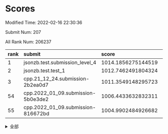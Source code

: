 # Scores

Modified Time: 2022-02-16 22:30:36

Submit Num: 207

All Rank Num: 206237

| rank |               submit               |       score        |       sigma        | pk_num |
| :--- | :--------------------------------- | :----------------- | :----------------- | :----- |
| 1    | jsonzb.test.submission_level_4     | 1014.1856275144519 | 0.8303308628818608 | 3985   |
| 2    | jsonzb.test.test_1                 | 1012.7462491804324 | 0.8270773548713585 | 3990   |
| 3    | cpp.21_12_24.submission-2b2ea0d7   | 1011.3549148295723 | 0.769752727329105  | 3986   |
| 54   | cpp.2022_01_09.submission-5b0e3de2 | 1006.4433632832311 | 0.7456067842018218 | 3988   |
| 55   | cpp.2022_01_09.submission-816672bd | 1004.9902484926682 | 0.7138959740560122 | 3981   |


<details>
<summary>全部</summary>

| rank |                 submit                 |       score        |       sigma        | pk_num |
| :--- | :------------------------------------- | :----------------- | :----------------- | :----- |
| 1    | jsonzb.test.submission_level_4         | 1014.1856275144519 | 0.8303308628818608 | 3985   |
| 2    | jsonzb.test.test_1                     | 1012.7462491804324 | 0.8270773548713585 | 3990   |
| 3    | cpp.21_12_24.submission-2b2ea0d7       | 1011.3549148295723 | 0.769752727329105  | 3986   |
| 4    | gobigger.level_3.submission_level_3_16 | 1011.2379504289693 | 0.7697887331917209 | 3984   |
| 5    | gobigger.level_3.submission_level_3_20 | 1011.1383732282256 | 0.7616316377336375 | 3987   |
| 6    | gobigger.level_3.submission_level_3_49 | 1011.1339466180309 | 0.7747687014756495 | 3987   |
| 7    | gobigger.level_3.submission_level_3_46 | 1011.096077394518  | 0.7852730737003959 | 3979   |
| 8    | gobigger.level_3.submission_level_3_43 | 1011.0048160033938 | 0.7732016670370886 | 3982   |
| 9    | gobigger.level_3.submission_level_3_18 | 1010.9900570663623 | 0.7665848246623589 | 3988   |
| 10   | gobigger.level_3.submission_level_3_28 | 1010.9167083287554 | 0.7601714291285588 | 3983   |
| 11   | gobigger.level_3.submission_level_3_8  | 1010.8731568815773 | 0.7973344747936534 | 3987   |
| 12   | gobigger.level_3.submission_level_3_19 | 1010.6890435844708 | 0.7680459166416919 | 3988   |
| 13   | gobigger.level_3.submission_level_3_30 | 1010.6749516921655 | 0.7454913725130558 | 3986   |
| 14   | gobigger.level_3.submission_level_3_45 | 1010.6617849535719 | 0.7979100812574142 | 3985   |
| 15   | gobigger.level_3.submission_level_3_42 | 1010.5754497830285 | 0.756983793778822  | 3988   |
| 16   | gobigger.level_3.submission_level_3_40 | 1010.5517355582707 | 0.7736359406469462 | 3985   |
| 17   | gobigger.level_3.submission_level_3_21 | 1010.4096791480443 | 0.7500320278736057 | 3989   |
| 18   | gobigger.level_3.submission_level_3_29 | 1010.3647108724022 | 0.7649636491213829 | 3985   |
| 19   | gobigger.level_3.submission_level_3_14 | 1010.2752524228443 | 0.7428126162396677 | 3991   |
| 20   | gobigger.level_3.submission_level_3_15 | 1010.2590392822184 | 0.7714253920698295 | 3989   |
| 21   | gobigger.level_3.submission_level_3_3  | 1010.2061574000115 | 0.7616354653904923 | 3983   |
| 22   | gobigger.level_3.submission_level_3_35 | 1010.1610577275937 | 0.7431655932362462 | 3988   |
| 23   | gobigger.level_3.submission_level_3_13 | 1010.0292696117032 | 0.7491588352591236 | 3983   |
| 24   | gobigger.level_3.submission_level_3_41 | 1009.9896492712069 | 0.7724872868885728 | 3990   |
| 25   | gobigger.level_3.submission_level_3_34 | 1009.9825384080211 | 0.7715028572908172 | 3985   |
| 26   | gobigger.level_3.submission_level_3_10 | 1009.9783656950794 | 0.7430371414636981 | 3987   |
| 27   | gobigger.level_3.submission_level_3_23 | 1009.9551698478228 | 0.7674724622290037 | 3990   |
| 28   | gobigger.level_3.submission_level_3_32 | 1009.9317969947857 | 0.7733496505067884 | 3984   |
| 29   | gobigger.level_3.submission_level_3_26 | 1009.8626254210538 | 0.7724097197497304 | 3985   |
| 30   | gobigger.level_3.submission_level_3_0  | 1009.8463539495044 | 0.7631338422701395 | 3980   |
| 31   | gobigger.level_3.submission_level_3_25 | 1009.8184986334675 | 0.7533411927034437 | 3986   |
| 32   | gobigger.level_3.submission_level_3_1  | 1009.7588165283626 | 0.7449985822371882 | 3992   |
| 33   | gobigger.level_3.submission_level_3_4  | 1009.5582052116657 | 0.7407598327379089 | 3986   |
| 34   | gobigger.level_3.submission_level_3_9  | 1009.530997433616  | 0.7445912629050282 | 3986   |
| 35   | gobigger.level_3.submission_level_3_38 | 1009.4617452773302 | 0.7539724256650159 | 3984   |
| 36   | gobigger.level_3.submission_level_3_17 | 1009.4531352017227 | 0.746190885780255  | 3986   |
| 37   | gobigger.level_3.submission_level_3_7  | 1009.4002105957431 | 0.7555520203209529 | 3986   |
| 38   | gobigger.level_3.submission_level_3_33 | 1009.37994857668   | 0.7394739213979847 | 3983   |
| 39   | gobigger.level_3.submission_level_3_22 | 1009.3611195680514 | 0.7741077506302614 | 3987   |
| 40   | gobigger.level_3.submission_level_3_24 | 1009.3220934611409 | 0.7925280647745022 | 3986   |
| 41   | gobigger.level_3.submission_level_3_31 | 1009.2976206252251 | 0.7556980743981365 | 3983   |
| 42   | gobigger.level_3.submission_level_3_44 | 1009.162694346592  | 0.7397953603349995 | 3987   |
| 43   | gobigger.level_3.submission_level_3_6  | 1009.1388008282622 | 0.7416559054220503 | 3985   |
| 44   | gobigger.level_3.submission_level_3_11 | 1009.1184718124448 | 0.7361580476286395 | 3981   |
| 45   | gobigger.level_3.submission_level_3_2  | 1009.0929106278065 | 0.7364263791310306 | 3986   |
| 46   | gobigger.level_3.submission_level_3_27 | 1009.047749554108  | 0.7651614014472624 | 3983   |
| 47   | gobigger.level_3.submission_level_3_5  | 1009.0344948561531 | 0.754144184410845  | 3983   |
| 48   | gobigger.level_3.submission_level_3_48 | 1008.9951702077784 | 0.7666726230535105 | 3982   |
| 49   | gobigger.level_3.submission_level_3_36 | 1008.5639561142466 | 0.7458715264503079 | 3980   |
| 50   | gobigger.level_3.submission_level_3_47 | 1008.5338341735427 | 0.7221568767574879 | 3978   |
| 51   | gobigger.level_3.submission_level_3_37 | 1008.4006146804846 | 0.7360594779969111 | 3985   |
| 52   | gobigger.level_3.submission_level_3_39 | 1008.2334808128861 | 0.7534219654773736 | 3986   |
| 53   | gobigger.level_3.submission_level_3_12 | 1007.570419032283  | 0.7371221520774077 | 3984   |
| 54   | cpp.2022_01_09.submission-5b0e3de2     | 1006.4433632832311 | 0.7456067842018218 | 3988   |
| 55   | cpp.2022_01_09.submission-816672bd     | 1004.9902484926682 | 0.7138959740560122 | 3981   |
| 56   | gobigger.level_1.submission_level_1_20 | 1004.9145112389814 | 0.7235547239361174 | 3988   |
| 57   | gobigger.level_1.submission_level_1_37 | 1004.4028315099483 | 0.7148451759765201 | 3983   |
| 58   | gobigger.level_1.submission_level_1_27 | 1004.2471384595697 | 0.7174799210632081 | 3984   |
| 59   | gobigger.level_1.submission_level_1_30 | 1004.22252997074   | 0.7164750762005243 | 3984   |
| 60   | gobigger.level_1.submission_level_1_13 | 1004.1469032619277 | 0.7177920522527234 | 3983   |
| 61   | gobigger.level_1.submission_level_1_47 | 1004.0360243505065 | 0.7152205746435392 | 3987   |
| 62   | gobigger.level_1.submission_level_1_12 | 1004.0345128757996 | 0.714976189824565  | 3985   |
| 63   | gobigger.level_1.submission_level_1_29 | 1004.0282139406039 | 0.7063263550375287 | 3986   |
| 64   | gobigger.level_1.submission_level_1_48 | 1003.9896985410986 | 0.7255208202635647 | 3982   |
| 65   | gobigger.level_1.submission_level_1_26 | 1003.9256574760941 | 0.7230818180772177 | 3985   |
| 66   | gobigger.level_1.submission_level_1_10 | 1003.9226163696409 | 0.7155473149219821 | 3987   |
| 67   | gobigger.level_1.submission_level_1_35 | 1003.8255869060978 | 0.7234562783564406 | 3986   |
| 68   | gobigger.level_1.submission_level_1_1  | 1003.8083997915346 | 0.7193351319701916 | 3983   |
| 69   | gobigger.level_1.submission_level_1_17 | 1003.7437873769101 | 0.718793603879781  | 3983   |
| 70   | gobigger.level_1.submission_level_1_15 | 1003.7309135348613 | 0.7288957654785362 | 3986   |
| 71   | gobigger.level_1.submission_level_1_5  | 1003.6045532058054 | 0.7345631429173606 | 3982   |
| 72   | gobigger.level_1.submission_level_1_32 | 1003.5489692051086 | 0.7107832734489301 | 3983   |
| 73   | gobigger.level_1.submission_level_1_43 | 1003.4960992377344 | 0.7160478084189679 | 3980   |
| 74   | gobigger.level_1.submission_level_1_49 | 1003.4340184229028 | 0.7100419892984078 | 3983   |
| 75   | gobigger.level_1.submission_level_1_45 | 1003.4174328949633 | 0.7175893391713134 | 3986   |
| 76   | gobigger.level_1.submission_level_1_46 | 1003.3763489360322 | 0.7174449484368745 | 3986   |
| 77   | gobigger.level_1.submission_level_1_6  | 1003.3590553178298 | 0.7236065541669332 | 3986   |
| 78   | gobigger.level_1.submission_level_1_38 | 1003.3540036930285 | 0.7120024591486803 | 3985   |
| 79   | gobigger.level_1.submission_level_1_24 | 1003.2410012253312 | 0.7167928103007859 | 3990   |
| 80   | gobigger.level_1.submission_level_1_11 | 1003.2082752095879 | 0.7146522120131026 | 3983   |
| 81   | gobigger.level_1.submission_level_1_14 | 1003.2016024723292 | 0.726192508514828  | 3981   |
| 82   | gobigger.level_1.submission_level_1_39 | 1003.1953440733377 | 0.7137429596164871 | 3987   |
| 83   | gobigger.level_1.submission_level_1_16 | 1003.1952724372625 | 0.7213850573361563 | 3989   |
| 84   | gobigger.level_1.submission_level_1_0  | 1003.1289215887385 | 0.7101357646148527 | 3983   |
| 85   | gobigger.level_1.submission_level_1_40 | 1003.1260721451707 | 0.731895902781007  | 3987   |
| 86   | gobigger.level_1.submission_level_1_19 | 1003.1212739712774 | 0.7046317278347276 | 3979   |
| 87   | gobigger.level_1.submission_level_1_9  | 1003.0912448017533 | 0.7192616185607135 | 3982   |
| 88   | gobigger.level_1.submission_level_1_34 | 1002.9801974822515 | 0.715028381748996  | 3984   |
| 89   | gobigger.level_1.submission_level_1_28 | 1002.9369357617268 | 0.7163912601669216 | 3991   |
| 90   | gobigger.level_1.submission_level_1_21 | 1002.8631641768479 | 0.706523094035353  | 3979   |
| 91   | gobigger.level_1.submission_level_1_8  | 1002.8529476444488 | 0.7200211521813172 | 3983   |
| 92   | gobigger.level_1.submission_level_1_42 | 1002.8333378821499 | 0.7162344928356984 | 3985   |
| 93   | gobigger.level_1.submission_level_1_22 | 1002.8089305065383 | 0.7170106307693025 | 3981   |
| 94   | gobigger.level_1.submission_level_1_7  | 1002.6983013748908 | 0.7271067460279822 | 3986   |
| 95   | gobigger.level_1.submission_level_1_44 | 1002.659346836736  | 0.7124648182689622 | 3982   |
| 96   | gobigger.level_1.submission_level_1_4  | 1002.574482647659  | 0.7084234526157063 | 3983   |
| 97   | gobigger.level_1.submission_level_1_36 | 1002.572973910739  | 0.7096182464086074 | 3983   |
| 98   | gobigger.level_1.submission_level_1_33 | 1002.4482700845109 | 0.71206711924249   | 3989   |
| 99   | gobigger.level_1.submission_level_1_23 | 1002.3992317051861 | 0.7144259462819968 | 3985   |
| 100  | gobigger.level_1.submission_level_1_18 | 1002.3312945752909 | 0.7017459751224874 | 3980   |
| 101  | gobigger.level_1.submission_level_1_31 | 1002.0713175949334 | 0.6925681789128265 | 3981   |
| 102  | gobigger.level_1.submission_level_1_25 | 1001.839839062103  | 0.7025039499869544 | 3987   |
| 103  | gobigger.level_1.submission_level_1_2  | 1001.6655294572499 | 0.717005681986727  | 3986   |
| 104  | gobigger.level_1.submission_level_1_41 | 1001.3994722255609 | 0.7196279523204652 | 3980   |
| 105  | gobigger.level_1.submission_level_1_3  | 1001.1763614496725 | 0.7136350937082526 | 3986   |
| 106  | gobigger.random.submission_random_44   | 997.0949790247086  | 0.7084079434908208 | 3983   |
| 107  | gobigger.random.submission_random_22   | 996.9546270803095  | 0.7049090092794545 | 3983   |
| 108  | gobigger.random.submission_random_39   | 996.8893943367262  | 0.6947741347264693 | 3986   |
| 109  | gobigger.random.submission_random_49   | 996.8689208416175  | 0.6977754950249053 | 3987   |
| 110  | gobigger.random.submission_random_46   | 996.6824890431726  | 0.707802347771154  | 3984   |
| 111  | gobigger.random.submission_random_32   | 996.5992951386964  | 0.7057763336857363 | 3987   |
| 112  | gobigger.random.submission_random_2    | 996.5868575840158  | 0.7118080124393891 | 3983   |
| 113  | gobigger.random.submission_random_20   | 996.519588653653   | 0.7067825802065771 | 3987   |
| 114  | gobigger.random.submission_random_16   | 996.5097837249514  | 0.7201256282218542 | 3985   |
| 115  | gobigger.random.submission_random_12   | 996.492620137679   | 0.7119748461412679 | 3985   |
| 116  | gobigger.random.submission_random_38   | 996.4495154034374  | 0.7054177517901674 | 3991   |
| 117  | gobigger.random.submission_random_5    | 996.4223793090451  | 0.7045361125974274 | 3988   |
| 118  | gobigger.random.submission_random_31   | 996.4143224767922  | 0.7001174715202628 | 3993   |
| 119  | gobigger.random.submission_random_9    | 996.3880557291334  | 0.7004068903031154 | 3981   |
| 120  | gobigger.random.submission_random_25   | 996.3782077602143  | 0.7058253240480785 | 3987   |
| 121  | gobigger.random.submission_random_28   | 996.3428117807582  | 0.701088515575277  | 3982   |
| 122  | gobigger.random.submission_random_15   | 996.2208415417836  | 0.7091494144962895 | 3989   |
| 123  | gobigger.random.submission_random_10   | 996.2146873611553  | 0.7163316022435576 | 3986   |
| 124  | gobigger.random.submission_random_33   | 996.211945730611   | 0.706940520980919  | 3984   |
| 125  | gobigger.random.submission_random_3    | 996.1296128349372  | 0.7098640776265112 | 3988   |
| 126  | gobigger.random.submission_random_8    | 996.1272946324739  | 0.6950520909773137 | 3983   |
| 127  | gobigger.random.submission_random_41   | 996.1195830346358  | 0.7209198418621235 | 3982   |
| 128  | gobigger.random.submission_random_17   | 996.1125379452384  | 0.7162867340538845 | 3986   |
| 129  | gobigger.random.submission_random_11   | 996.1008286324615  | 0.7159356608094363 | 3985   |
| 130  | gobigger.random.submission_random_1    | 996.0001801995325  | 0.7102275295330119 | 3985   |
| 131  | gobigger.random.submission_random_37   | 995.9849252913021  | 0.7008829505044218 | 3987   |
| 132  | gobigger.random.submission_random_0    | 995.9115211250486  | 0.7066111478756526 | 3989   |
| 133  | gobigger.random.submission_random_42   | 995.8931391683507  | 0.705899974173094  | 3987   |
| 134  | gobigger.random.submission_random_4    | 995.8359034396709  | 0.7084477458060731 | 3989   |
| 135  | gobigger.random.submission_random_34   | 995.8147769145345  | 0.7302294563823188 | 3979   |
| 136  | gobigger.random.submission_random_29   | 995.7950359890406  | 0.7175894142256738 | 3991   |
| 137  | gobigger.random.submission_random_6    | 995.75538251108    | 0.7154858950902284 | 3984   |
| 138  | gobigger.random.submission_random_47   | 995.7282755584774  | 0.7106165258486055 | 3985   |
| 139  | gobigger.random.submission_random_48   | 995.6485894698324  | 0.7228656440923278 | 3984   |
| 140  | gobigger.random.submission_random_36   | 995.6354862680429  | 0.7056540644028889 | 3986   |
| 141  | gobigger.random.submission_random_30   | 995.4502790381378  | 0.7163374440116211 | 3986   |
| 142  | gobigger.random.submission_random_23   | 995.4463685025486  | 0.7277984204885692 | 3988   |
| 143  | gobigger.random.submission_random_40   | 995.4322777675391  | 0.7245529087523717 | 3982   |
| 144  | gobigger.random.submission_random_43   | 995.3957685841267  | 0.6982110267546118 | 3987   |
| 145  | gobigger.random.submission_random_13   | 995.3341158292772  | 0.7139563354317005 | 3985   |
| 146  | gobigger.random.submission_random_26   | 995.3328966594114  | 0.7106766209326245 | 3982   |
| 147  | gobigger.random.submission_random_21   | 995.2601817898407  | 0.7075306226937468 | 3987   |
| 148  | gobigger.random.submission_random_35   | 995.2557142417844  | 0.714278011983497  | 3987   |
| 149  | gobigger.random.submission_random_14   | 995.1947755329279  | 0.7222193244679188 | 3983   |
| 150  | gobigger.random.submission_random_45   | 995.1573672311969  | 0.6965074247563364 | 3985   |
| 151  | gobigger.random.submission_random_24   | 994.9858414100975  | 0.7075275672055319 | 3985   |
| 152  | gobigger.random.submission_random_18   | 994.9841997843489  | 0.7239938276626741 | 3982   |
| 153  | gobigger.random.submission_random_7    | 994.9732281480423  | 0.7286696924780217 | 3989   |
| 154  | gobigger.level_2.submission_level_2_45 | 994.7631448091548  | 0.7099884302768932 | 3980   |
| 155  | gobigger.random.submission_random_19   | 994.7466508196319  | 0.7071426933551761 | 3982   |
| 156  | gobigger.random.submission_random_27   | 994.6673253636424  | 0.7399814400621438 | 3988   |
| 157  | gobigger.level_2.submission_level_2_21 | 994.0452286059132  | 0.7408908496883817 | 3990   |
| 158  | gobigger.level_2.submission_level_2_5  | 993.9678193844215  | 0.7275015220577453 | 3987   |
| 159  | gobigger.level_2.submission_level_2_4  | 993.8978532875708  | 0.738328565673545  | 3984   |
| 160  | gobigger.level_2.submission_level_2_32 | 993.7735364132836  | 0.7617973095577099 | 3983   |
| 161  | gobigger.level_2.submission_level_2_49 | 993.5228968690843  | 0.7478753544525274 | 3989   |
| 162  | gobigger.level_2.submission_level_2_18 | 993.4298570666798  | 0.7378837310238046 | 3986   |
| 163  | gobigger.level_2.submission_level_2_27 | 993.4065283156002  | 0.7304286371022296 | 3986   |
| 164  | gobigger.level_2.submission_level_2_36 | 993.0613960839045  | 0.727177832948497  | 3988   |
| 165  | gobigger.level_2.submission_level_2_9  | 992.9508672031418  | 0.7375837215189788 | 3986   |
| 166  | gobigger.level_2.submission_level_2_13 | 992.9325428502331  | 0.7712203461481952 | 3982   |
| 167  | gobigger.level_2.submission_level_2_22 | 992.9217283073843  | 0.7381477624851029 | 3985   |
| 168  | gobigger.level_2.submission_level_2_10 | 992.9054373706334  | 0.7334800255467305 | 3989   |
| 169  | gobigger.level_2.submission_level_2_38 | 992.8917294493294  | 0.7460061381581368 | 3986   |
| 170  | gobigger.level_2.submission_level_2_1  | 992.8853731809781  | 0.7381395731099716 | 3983   |
| 171  | gobigger.level_2.submission_level_2_33 | 992.8446151059264  | 0.7480327893259091 | 3980   |
| 172  | gobigger.level_2.submission_level_2_41 | 992.7856356342677  | 0.7349425088789941 | 3982   |
| 173  | gobigger.level_2.submission_level_2_39 | 992.7297574611058  | 0.7317934337609846 | 3986   |
| 174  | gobigger.level_2.submission_level_2_25 | 992.5912833790733  | 0.7336534957555059 | 3988   |
| 175  | gobigger.level_2.submission_level_2_40 | 992.5786007606447  | 0.7352315212132354 | 3986   |
| 176  | gobigger.level_2.submission_level_2_7  | 992.5040606968066  | 0.7342712940543641 | 3989   |
| 177  | gobigger.level_2.submission_level_2_15 | 992.4864726715425  | 0.7446698435661031 | 3982   |
| 178  | gobigger.level_2.submission_level_2_48 | 992.394932574906   | 0.7379529164635575 | 3987   |
| 179  | gobigger.level_2.submission_level_2_12 | 992.3405091051691  | 0.7510456968691657 | 3982   |
| 180  | gobigger.level_2.submission_level_2_28 | 992.2585684489317  | 0.7217262307269837 | 3983   |
| 181  | gobigger.level_2.submission_level_2_6  | 992.1802577992914  | 0.7519057386273056 | 3988   |
| 182  | gobigger.level_2.submission_level_2_47 | 992.135076630639   | 0.7359751291481479 | 3984   |
| 183  | gobigger.level_2.submission_level_2_29 | 992.1198403566996  | 0.7294813519810315 | 3984   |
| 184  | gobigger.level_2.submission_level_2_14 | 992.0613353972167  | 0.7343487312499836 | 3990   |
| 185  | gobigger.level_2.submission_level_2_11 | 992.0272175883341  | 0.7285858149397825 | 3988   |
| 186  | gobigger.level_2.submission_level_2_34 | 991.9670338699744  | 0.7293652609446529 | 3987   |
| 187  | gobigger.level_2.submission_level_2_31 | 991.9314947616317  | 0.7436149563148156 | 3985   |
| 188  | gobigger.level_2.submission_level_2_8  | 991.8767444733306  | 0.7665798533142352 | 3981   |
| 189  | gobigger.level_2.submission_level_2_17 | 991.8730218439222  | 0.7378240135003503 | 3988   |
| 190  | gobigger.level_2.submission_level_2_23 | 991.8286762591857  | 0.7382894307593378 | 3992   |
| 191  | gobigger.level_2.submission_level_2_44 | 991.7799703937943  | 0.749714158138699  | 3985   |
| 192  | gobigger.level_2.submission_level_2_16 | 991.7710493107942  | 0.7419418654659999 | 3986   |
| 193  | gobigger.level_2.submission_level_2_24 | 991.7659768547238  | 0.7412178004540548 | 3991   |
| 194  | gobigger.level_2.submission_level_2_42 | 991.6828060217323  | 0.7530444233908024 | 3987   |
| 195  | gobigger.level_2.submission_level_2_2  | 991.5880331291894  | 0.7327479810597546 | 3988   |
| 196  | gobigger.level_2.submission_level_2_37 | 991.3409158783128  | 0.7490313124110618 | 3984   |
| 197  | gobigger.level_2.submission_level_2_20 | 991.2765544524501  | 0.7759799329076931 | 3982   |
| 198  | gobigger.level_2.submission_level_2_43 | 991.2337739724925  | 0.7581303085237394 | 3986   |
| 199  | gobigger.level_2.submission_level_2_19 | 991.2246007481591  | 0.7278357971180884 | 3989   |
| 200  | gobigger.level_2.submission_level_2_0  | 991.2147182071973  | 0.7425300978081273 | 3990   |
| 201  | gobigger.level_2.submission_level_2_30 | 991.1795679832935  | 0.757894731225644  | 3985   |
| 202  | gobigger.level_2.submission_level_2_35 | 991.0421728254611  | 0.7644951321313137 | 3987   |
| 203  | gobigger.level_2.submission_level_2_3  | 990.3704345661702  | 0.7467643892775955 | 3983   |
| 204  | gobigger.level_2.submission_level_2_26 | 989.5126240068694  | 0.7735040916583215 | 3988   |
| 205  | gobigger.level_2.submission_level_2_46 | 989.4186407152863  | 0.7632133461223619 | 3981   |
| 206  | gobigger.none.submission_none_1        | 978.7243403838548  | 1.2006018997037429 | 3992   |
| 207  | gobigger.none.submission_none_0        | 975.9716535757233  | 1.3861446163458246 | 3984   |

</details>